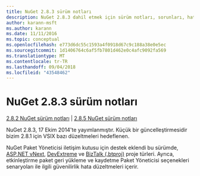 ```yaml
---
title: NuGet 2.8.3 sürüm notları
description: NuGet 2.8.3 dahil etmek için sürüm notları, sorunları, hata düzeltmeleri, eklenen özellikler ve dcr bilinir.
author: karann-msft
ms.author: karann
ms.date: 11/11/2016
ms.topic: conceptual
ms.openlocfilehash: e773d6dc55c1593a4f0918d67c9c188a38e0e5ec
ms.sourcegitcommit: 1d1406764c6af5fb7801d462e0c4afc9092fa569
ms.translationtype: MT
ms.contentlocale: tr-TR
ms.lasthandoff: 09/04/2018
ms.locfileid: "43548462"
---
```

# <a name="nuget-283-release-notes"></a>NuGet 2.8.3 sürüm notları

[2.8.2 NuGet sürüm notları](../release-notes/nuget-2.8.2.md) | [2.8.5 NuGet sürüm notları](../release-notes/nuget-2.8.5.md)

NuGet 2.8.3, 17 Ekim 2014'te yayımlanmıştır. Küçük bir güncelleştirmesidir bizim 2.8.1 için VSIX bazı düzeltmeleri hedeflenen.

NuGet Paket Yöneticisi iletişim kutusu için destek eklendi bu sürümde, [ASP.NET vNext](http://www.asp.net/vnext), [DevExtreme](http://js.devexpress.com/) ve [BizTalk (.btproj)](/biztalk/core/developing-biztalk-server-applications) proje türleri. Ayrıca, etkinleştirme paket geri yükleme ve kaydetme Paket Yöneticisi seçenekleri senaryoları ile ilgili güvenilirlik hata düzeltmeleri içerir.

